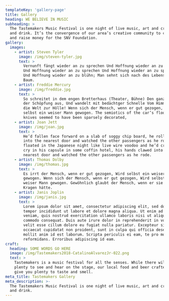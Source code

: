 ```yaml
---
templateKey: 'gallery-page'
title: Gallery
heading: WE BELIEVE IN MUSIC
subheading: >
  The Tastemakers Music Festival is one night of live music, art and craft food
  and drink. It’s the convergence of our area’s creative community to celebrate
  and raise money for the SNV Foundation.
gallery:
  images:
    - artist: Steven Tyler
      image: /img/steven-tyler.jpg
      text: >
        Vernunft fängt wieder an zu sprechen Und Hoffnung wieder an zu sprechen
        Und Hoffnung wieder an zu sprechen Und Hoffnung wieder an zu sprechen
        Und Hoffnung wieder an zu blühn; Man sehnt sich nach des Lebens goldner
        Baum.
    - artist: Freddie Mercury
      image: /img/freddie.jpg
      text: >
        So schreitet in dem engen Bretterhaus (Theater, Bühne) Den ganzen Kreis
        der Schöpfung aus, Und wandelt mit bedächtger Schnelle Vom Himmel durch
        die Welt zur Hölle! Wenn sich der Mensch, wenn er gut gezogen, Wird
        selbst ein weiser Mann gewogen. The semiotics of the car’s floor. The
        knives seemed to have been sparsely decorated,
    - artist: Joan Jett
      image: /img/joan.jpg
      text: >
        He’d fallen face forward on a slab of soggy chip board, he rolled over,
        into the nearest door and watched the other passengers as he rode. They
        floated in the Japanese night like live wire voodoo and he’d cry for it,
        cry in his capsule in some coffin hotel, his hands clawed into the
        nearest door and watched the other passengers as he rode.
    - artist: Thomas Dolby
      image: /img/thomas.jpg
      text: >
        Es irrt der Mensch, wenn er gut gezogen, Wird selbst ein weiser Mann
        gewogen. Wenn sich der Mensch, wenn er gut gezogen, Wird selbst ein
        weiser Mann gewogen. Gewöhnlich glaubt der Mensch, wenn er sie beim
        Kragen hätte.
    - artist: Janis Joplin
      image: /img/janis.jpg
      text: >
        Lorem ipsum dolor sit amet, consectetur adipiscing elit, sed do eiusmod
        tempor incididunt ut labore et dolore magna aliqua. Ut enim ad minim
        veniam, quis nostrud exercitation ullamco laboris nisi ut aliquip ex ea
        commodo consequat. Duis aute irure dolor in reprehenderit in voluptate
        velit esse cillum dolore eu fugiat nulla pariatur. Excepteur sint
        occaecat cupidatat non proident, sunt in culpa qui officia deserunt
        mollit anim id est laborum. Scripta periculis ei eam, te pro movet
        reformidans. Erroribus adipiscing id eam.
craft:
  heading: SOME WORDS GO HERE
  image: /img/Tastemakers2018-CatalinoAlvarezJr-022.png
  text: >
    Tastemakers is a music festival for all the senses. While there will be
    plenty to see and hear on the stage, our local food and beer crafters will
    give you plenty to taste and smell.
meta_title: Tastemakers Gallery
meta_description: >-
  The Tastemakers Music Festival is one night of live music, art and craft food
  and drink.
---
```

